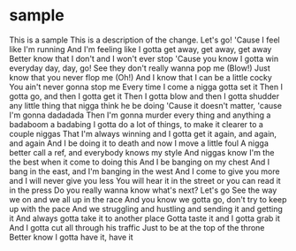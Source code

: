 # sample
This is a sample
This is a description of the change.
Let's go!
'Cause I feel like I'm running
And I'm feeling like I gotta get away, get away, get away
Better know that I don't and I won't ever stop
'Cause you know I gotta win everyday day, day, go!
See they don't really wanna pop me (Blow!)
Just know that you never flop me (Oh!)
And I know that I can be a little cocky
You ain't never gonna stop me
Every time I come a nigga gotta set it
Then I gotta go, and then I gotta get it
Then I gotta blow and then I gotta shudder any little thing that nigga think he be doing
'Cause it doesn't matter, 'cause I'm gonna dadadada
Then I'm gonna murder every thing and anything a badaboom a badabing
I gotta do a lot of things, to make it clearer to a couple niggas
That I'm always winning and I gotta get it again, and again, and again
And I be doing it to death and now I move a little foul
A nigga better call a ref, and everybody knows my style
And niggas know I'm the the best when it come to doing this
And I be banging on my chest
And I bang in the east, and I'm banging in the west
And I come to give you more and I will never give you less
You will hear it in the street or you can read it in the press
Do you really wanna know what's next? Let's go
See the way we on and we all up in the race
And you know we gotta go, don't try to keep up with the pace
And we struggling and hustling and sending it and getting it
And always gotta take it to another place
Gotta taste it and I gotta grab it
And I gotta cut all through his traffic
Just to be at the top of the throne
Better know I gotta have it, have it
